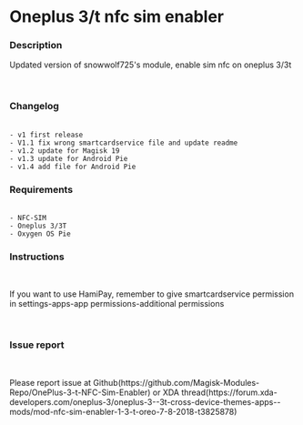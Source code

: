 <h1>Oneplus 3/t nfc sim enabler</h1>
<h3 ><strong>Description</strong></h3>
<p>Updated version of snowwolf725's module, enable sim nfc on oneplus 3/3t</p>
<br>
<h3><strong>Changelog</strong></h3><br>
<code>- v1 first release</code><br>
<code>- V1.1 fix wrong smartcardservice file and update readme</code><br>
<code>- v1.2 update for Magisk 19</code><br>
<code>- v1.3 update for Android Pie</code><br>
<code>- v1.4 add file for Android Pie</code><br>
<h3 ><strong>Requirements</strong></h3><br>
<code>- NFC-SIM</code><br>
<code>- Oneplus 3/3T</code><br>
<code>- Oxygen OS Pie</code>
<br>
<h3><strong>Instructions</strong></h3><br>
<p>If you want to use HamiPay, remember to give smartcardservice permission in settings-apps-app permissions-additional permissions</p>
<br>
<h3><strong>Issue report</strong></h3><br>
<p>Please report issue at Github(https://github.com/Magisk-Modules-Repo/OnePlus-3-t-NFC-Sim-Enabler) or XDA thread(https://forum.xda-developers.com/oneplus-3/oneplus-3--3t-cross-device-themes-apps--mods/mod-nfc-sim-enabler-1-3-t-oreo-7-8-2018-t3825878) </p>
